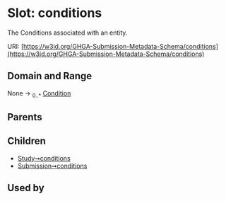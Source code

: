 
# Slot: conditions


The Conditions associated with an entity.

URI: [https://w3id.org/GHGA-Submission-Metadata-Schema/conditions](https://w3id.org/GHGA-Submission-Metadata-Schema/conditions)


## Domain and Range

None &#8594;  <sub>0..\*</sub> [Condition](Condition.md)

## Parents


## Children

 *  [Study➞conditions](Study_conditions.md)
 *  [Submission➞conditions](Submission_conditions.md)

## Used by

